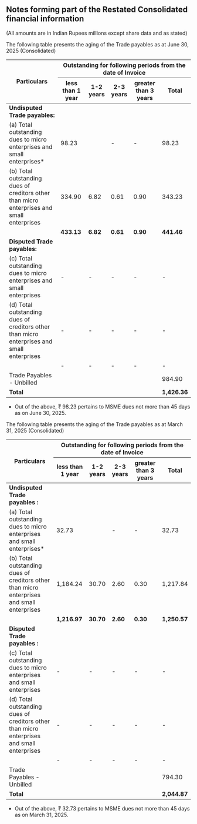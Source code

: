 ## Notes forming part of the Restated Consolidated financial information

(All amounts are in Indian Rupees millions except share data and as stated)

The following table presents the aging of the Trade payables as at June 30, 2025 (Consolidated)

<table><thead><tr><th rowspan="2">Particulars</th><th colspan="5">Outstanding for following periods from the date of Invoice</th></tr><tr><th>less than 1 year</th><th>1-2 years</th><th>2-3 years</th><th>greater than 3 years</th><th>Total</th></tr></thead><tbody><tr><td><strong>Undisputed Trade payables:</strong></td><td></td><td></td><td></td><td></td><td></td></tr><tr><td>(a) Total outstanding dues to micro enterprises and small enterprises*</td><td>98.23</td><td></td><td>-</td><td>-</td><td>98.23</td></tr><tr><td>(b) Total outstanding dues of creditors other than micro enterprises and small enterprises</td><td>334.90</td><td>6.82</td><td>0.61</td><td>0.90</td><td>343.23</td></tr><tr><td></td><td><strong>433.13</strong></td><td><strong>6.82</strong></td><td><strong>0.61</strong></td><td><strong>0.90</strong></td><td><strong>441.46</strong></td></tr><tr><td><strong>Disputed Trade payables:</strong></td><td></td><td></td><td></td><td></td><td></td></tr><tr><td>(c) Total outstanding dues to micro enterprises and small enterprises</td><td>-</td><td>-</td><td>-</td><td>-</td><td>-</td></tr><tr><td>(d) Total outstanding dues of creditors other than micro enterprises and small enterprises</td><td>-</td><td>-</td><td>-</td><td>-</td><td>-</td></tr><tr><td></td><td>-</td><td>-</td><td>-</td><td>-</td><td>-</td></tr><tr><td>Trade Payables - Unbilled</td><td></td><td></td><td></td><td></td><td>984.90</td></tr><tr><td><strong>Total</strong></td><td></td><td></td><td></td><td></td><td><strong>1,426.36</strong></td></tr></tbody></table>

* Out of the above, ₹ 98.23 pertains to MSME dues not more than 45 days as on June 30, 2025.

The following table presents the aging of the Trade payables as at March 31, 2025 (Consolidated)

<table><thead><tr><th rowspan="2">Particulars</th><th colspan="5">Outstanding for following periods from the date of Invoice</th></tr><tr><th>less than 1 year</th><th>1-2 years</th><th>2-3 years</th><th>greater than 3 years</th><th>Total</th></tr></thead><tbody><tr><td><strong>Undisputed Trade payables :</strong></td><td></td><td></td><td></td><td></td><td></td></tr><tr><td>(a) Total outstanding dues to micro enterprises and small enterprises*</td><td>32.73</td><td></td><td>-</td><td>-</td><td>32.73</td></tr><tr><td>(b) Total outstanding dues of creditors other than micro enterprises and small enterprises</td><td>1,184.24</td><td>30.70</td><td>2.60</td><td>0.30</td><td>1,217.84</td></tr><tr><td></td><td><strong>1,216.97</strong></td><td><strong>30.70</strong></td><td><strong>2.60</strong></td><td><strong>0.30</strong></td><td><strong>1,250.57</strong></td></tr><tr><td><strong>Disputed Trade payables :</strong></td><td></td><td></td><td></td><td></td><td></td></tr><tr><td>(c) Total outstanding dues to micro enterprises and small enterprises</td><td>-</td><td>-</td><td>-</td><td>-</td><td>-</td></tr><tr><td>(d) Total outstanding dues of creditors other than micro enterprises and small enterprises</td><td>-</td><td>-</td><td>-</td><td>-</td><td>-</td></tr><tr><td></td><td>-</td><td>-</td><td>-</td><td>-</td><td>-</td></tr><tr><td>Trade Payables - Unbilled</td><td></td><td></td><td></td><td></td><td>794.30</td></tr><tr><td><strong>Total</strong></td><td></td><td></td><td></td><td></td><td><strong>2,044.87</strong></td></tr></tbody></table>

* Out of the above, ₹ 32.73 pertains to MSME dues not more than 45 days as on March 31, 2025.